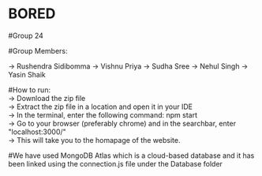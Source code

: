 # BORED

#Group 24

#Group Members:

-> Rushendra Sidibomma
-> Vishnu Priya
-> Sudha Sree
-> Nehul Singh
-> Yasin Shaik

#How to run:  
-> Download the zip file  
-> Extract the zip file in a location and open it in your IDE  
-> In the terminal, enter the following command: npm start  
-> Go to your browser (preferably chrome) and in the searchbar, enter "localhost:3000/"  
-> This will take you to the homapage of the website.  


#We have used MongoDB Atlas which is a cloud-based database and it has been linked using the connection.js file under the Database folder
